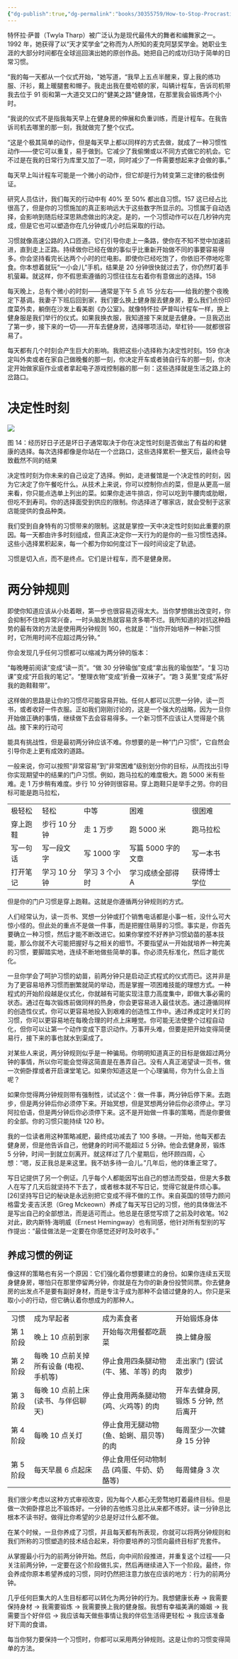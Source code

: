 ```yaml
---
{"dg-publish":true,"dg-permalink":"books/30355759/How-to-Stop-Procrastinating-by-Using-the-Two-Minute Rule","permalink":"/books/30355759/How-to-Stop-Procrastinating-by-Using-the-Two-Minute Rule/","title":"怎样利用两分钟规则停止拖延","metatags":{"description":"无论您的目标是什么，Atomic Habits 都提供了一个经过验证的改进框架 - 每天都在。詹姆斯·克利尔揭示了实用的习惯养成策略，这些策略将教您如何养成好习惯、打破坏习惯并掌握导致显着效果的微小行为。如果您在改变习惯方面遇到困难，那么问题不在于您。问题在于您的系统。坏习惯一次又一次地重复出现，不是因为你不想改变，而是因为你有错误的改变系统。","og:site_name":"DavonOs","og:title":"Atomaic Habits","og:type":"book","og:url":"https://zuji.eu.org/books/30355759/How-to-Stop-Procrastinating-by-Using-the-Two-Minute-Rule","og:image":"https://m.media-amazon.com/images/I/81ANaVZk5LL._SL1500_.jpg","og:image:width":"50","og:image:alt":"bookcover","og:locale":"zh_cn"},"dgShowInlineTitle":true,"created":"2025-08-19 13:19","updated":"2025-08-21 08:18"}
---
```



特怀拉·萨普（Twyla Tharp）被广泛认为是现代最伟大的舞者和编舞家之一。1992 年，她获得了以“天才奖学金”之称而为人所知的麦克阿瑟奖学金。她职业生涯的大部分时间都在全球巡回演出她的原创作品。她把自己的成功归功于简单的日常习惯。

“我的每一天都从一个仪式开始，"她写道，“我早上五点半醒来，穿上我的练功服、汗衫，戴上暖腿套和帽子。我走出我在曼哈顿的家，叫辆计程车，告诉司机带我去位于 91 街和第一大道交叉口的"健美之路"健身馆，在那里我会锻炼两个小时。

“我说的仪式不是指我每天早上在健身房的伸展和负重训练，而是计程车。在我告诉司机去哪里的那一刻，我就做完了整个仪式。

“这是个极其简单的动作，但是每天早上都以同样的方式去做，就成了一种习惯性动作——使它可以重复，易于做到。它减少了我偷懒或以不同方式做它的机会。它不过是在我的日常行为库里又加了一项，同时减少了一件需要想起来才会做的事。”

每天早上叫计程车可能是一个微小的动作，但它却是行为转变第三定律的极佳例证。

研究人员估计，我们每天的行动中有  $40\%$  至  $50\%$  都出自习惯。157 这已经占比很高了，但是你的习惯施加的真正影响远大于这些数字所显示的。习惯属于自动选择，会影响到随后经深思熟虑做出的决定。是的，一个习惯动作可以在几秒钟内完成，但是它也可以塑造你在几分钟或几小时后采取的行动。

习惯就像高速公路的入口匝道。它们引导你走上一条路，使你在不知不觉中加速前进，直到走上正路。持续做你已经在做的事似乎比重新开始做不同的事要容易得多。你会坚持看完长达两个小时的烂电影。即使你已经吃饱了，你依旧不停地吃零食。你本想着就玩“一小会儿”手机，结果是 20 分钟很快就过去了，你仍然盯着手机萤幕。就这样，你不假思索遵循的习惯往往左右着你有意做出的选择。158

每天晚上，总有个微小的时刻——通常是下午 5 点 15 分左右——给我的整个夜晚定下基调。我妻子下班后回到家，我们要么换上健身服去健身房，要么我们点份印度菜外卖，躺倒在沙发上看美剧《办公室》。就像特怀拉·萨普叫计程车一样，换上健身服是我们举行的仪式。如果我换衣服，我知道接下来就是去健身。一旦我迈出了第一步，接下来的一切——开车去健身房，选择哪项活动，举杠铃——就都很容易了。

每天都有几个时刻会产生巨大的影响。我把这些小选择称为决定性时刻。159 你决定叫外卖或者在家自己做晚餐的那一刻，你决定开车或者骑自行车的那一刻，你决定开始做家庭作业或者拿起电子游戏控制器的那一刻：这些选择就是生活之路上的岔路口。

# 决定性时刻

![](https://cdn-mineru.openxlab.org.cn/extract/383a1416-5534-4e74-88f6-74e0671120f8/45a8f03ba7e691770ac17e9ba0bfd6a6bc317f5208ef23df40e1d0ce1733b9eb.jpg)

图 14：经历好日子还是坏日子通常取决于你在决定性时刻是否做出了有益的和健康的选择。每次选择都像是你站在一个岔路口，这些选择累积一整天后，最终会导致截然不同的结果

决定性时刻为你未来的自己设定了选择。例如，走进餐馆是一个决定性的时刻，因为它决定了你午餐吃什么。从技术上来说，你可以控制你点的菜，但是从更高一层来看，你只能点选单上列出的菜。如果你走进牛排店，你可以吃到牛腰肉或肋眼，但吃不到寿司。你的选择面受到供应的限制。你选择进了哪家店，就会受制于这家店能提供的食品种类。

我们受到自身特有的习惯带来的限制。这就是掌控一天中决定性时刻如此重要的原因。每一天都由许多时刻组成，但真正决定你一天行为的是你的一些习惯性选择。这些小选择累积起来，每一个都为你如何度过下一段时间设定了轨迹。

习惯是切入点，而不是终点。它们是计程车，而不是健身房。

# 两分钟规则

即使你知道应该从小处着眼，第一步也很容易迈得太大。当你梦想做出改变时，你会抑制不住地异常兴奋，一时头脑发热就容易贪多嚼不烂。我所知道的对抗这种趋势的最有效的方法是使用两分钟规则 160，也就是：“当你开始培养一种新习惯时，它所用时间不应超过两分钟。”

你会发现几乎任何习惯都可以缩减为两分钟的版本：

“每晚睡前阅读”变成“读一页”。“做 30 分钟瑜伽”变成“拿出我的瑜伽垫”。“复习功课”变成“开启我的笔记”。“整理衣物”变成“折叠一双袜子”。“跑 3 英里”变成“系好我的跑鞋鞋带”。

这样做的思路是让你的习惯尽可能容易开始。任何人都可以沉思一分钟，读一页书，或者收好一件衣服。正如我们刚刚讨论的，这是一个强大的战略，因为一旦你开始做正确的事情，继续做下去会容易得多。一个新习惯不应该让人觉得是个挑战。接下来的行动可

能具有挑战性，但是最初两分钟应该不难。你想要的是一种“门户习惯”，它自然会引导你走上更有成效的道路。

一般来说，你可以按照“非常容易”到“非常困难”级别划分你的目标，从而找出引导你实现期望中的结果的门户习惯。例如，跑马拉松的难度极大。跑 5000 米有些难。走 1 万步稍有难度。步行 10 分钟则很容易。穿上跑鞋只是举手之劳。你的目标可能是跑马拉松，

<table><tr><td>极轻松</td><td>轻松</td><td>中等</td><td>困难</td><td>很困难</td></tr><tr><td>穿上跑鞋</td><td>步行 10 分钟</td><td>走 1 万步</td><td>跑 5000 米</td><td>跑马拉松</td></tr><tr><td>写一句话</td><td>写一段文字</td><td>写 1000 字</td><td>写篇 5000 字的文章</td><td>写一本书</td></tr><tr><td>打开笔记</td><td>学习 10 分钟</td><td>学习 3 个小时</td><td>学习成绩全部得 A</td><td>获得博士学位</td></tr></table>

但是你的门户习惯是穿上跑鞋。这就是你遵循两分钟规则的方式。

人们经常认为，读一页书、冥想一分钟或打个销售电话都是小事一桩，没什么可大惊小怪的。但此处的重点不是做一件事，而是把握住萌芽的习惯。事实是，你首先要确立一种习惯，然后才能不断改进它。如果你掌控不好养护习惯幼苗的基本技能，那么你就不大可能把握好与之相关的细节。不要指望从一开始就培养一种完美的习惯，要脚踏实地，连续不断地做些简单的事。你必须先标准化，然后才能优化。

一旦你学会了呵护习惯的幼苗，前两分钟只是启动正式程式的仪式而已。这并非是为了更容易培养习惯而删繁就简的举动，而是掌握一项困难技能的理想方式。一种程式的开始阶段越是仪式化，你就越有可能实现注意力高度集中，即做大事必需的状态。通过在每次锻炼前做同样的热身，你会更容易进入最佳状态。通过遵循同样的创造性仪式，你可以更容易地投入到艰难的创造性工作中。通过养成定时关灯的习惯，你可以更容易地在每晚合理的时点上床睡觉。你可能无法使整个过程自动化，但你可以让第一个动作变成下意识动作。万事开头难，但要是把开始变得简便易行，接下来的事也就水到渠成了。

对某些人来说，两分钟规则似乎是一种骗局。你明明知道真正的目标是做超过两分钟的事情，所以你可能会觉得这简直是在愚弄自己。没有人真正渴望读一页书，做一次俯卧撑或者开启课堂笔记。如果你知道这是一个心理骗局，你为什么会上当呢？

如果你觉得两分钟规则带有强制性，试试这个：做一件事，两分钟后停下来。去跑步，但是两分钟后你必须停下来。开始冥想，但是冥想两分钟后你必须停止。学习阿拉伯语，但是两分钟后你必须停下来。这不是开始做一件事的策略，而是你要做的全部。你的习惯只能持续 120 秒。

我的一位读者用这种策略减肥，最终成功减去了 100 多磅。一开始，他每天都去健身房，但是他告诉自己，他健身的时间不能超过 5 分钟。他会去健身房，锻炼 5 分钟，时间一到就立刻离开。就这样过了几个星期后，他环顾四周，心想：“嗯，反正我总是来这里。我不妨多待一会儿。”几年后，他的体重正常了。

写日记提供了另一个例证。几乎每个人都能因写出自己的想法而受益，但是大多数人在写了几天后就坚持不下去了，或者根本就不写日记，觉得它就是件烦心事。[26]坚持写日记的秘诀是永远别把它变成不得不做的工作。来自英国的领导力顾问格雷戈·麦吉沃恩（Greg Mckeown）养成了每天写日记的习惯，他的具体做法不是写出自己的全部想法，而是适可而止。他总是在感觉写烦了之前及时收笔。162 对此，欧内斯特·海明威（Ernest Hemingway）也有同感，他针对所有型别的写作提出：“最佳做法是一定要在你感觉还好时及时收手。”

## 养成习惯的例证

像这样的策略也有另一个原因：它们强化着你想要建立的身份。如果你连续五天现身健身房，哪怕只在那里停留两分钟，你就是在为你的新身份投赞同票。你去健身房的出发点不是要有副好身材，而是专注于成为那种不会错过健身的人。你只是采取小小的行动，但它确认着你想成为的那种人。

<table><tr><td>习惯</td><td>成为早起者</td><td>成为素食者</td><td>开始锻炼身体</td></tr><tr><td>第 1 阶段</td><td>晚上 10 点前到家</td><td>开始每次用餐都吃蔬菜</td><td>换上健身服</td></tr><tr><td>第 2 阶段</td><td>每晚 10 点前关掉所有设备 (电视、手机等)</td><td>停止食用四条腿动物 (牛、猪、羊等) 的肉</td><td>走出家门 (尝试散步)</td></tr><tr><td>第 3 阶段</td><td>每晚 10 点前上床 (读书、与伴侣聊天)</td><td>停止食用两条腿动物 (鸡、火鸡等) 的肉</td><td>开车去健身房, 锻炼 5 分钟, 然后离开</td></tr><tr><td>第 4 阶段</td><td>每晚 10 点关灯</td><td>停止食用无腿动物 (鱼、蛤蜊、扇贝等) 的肉</td><td>每周至少一次健身 15 分钟</td></tr><tr><td>第 5 阶段</td><td>每天早晨 6 点起床</td><td>停止食用任何动物制品 (鸡蛋、牛奶、奶酪等)</td><td>每周健身 3 次</td></tr></table>

我们很少考虑以这种方式审视改变，因为每个人都心无旁骛地盯着最终目标。但是做一次俯卧撑总比不锻炼好。一分钟的吉他练习总比从来都不练好。读一分钟总比根本不读书好。做得比你希望的少总是好过什么都不做。

在某个时候，一旦你养成了习惯，并且每天都有所表现，你就可以将两分钟规则和我们所称的习惯塑造的技术结合起来，将你要培养的习惯向最终目标扩充套件。

从掌握最小行为的前两分钟开始。然后，向中间阶段推进，并重复这个过程——只关注前两分钟，一定要在这个阶段做扎实，然后再继续进入下一个阶段。最终，你会养成你原本希望养成的习惯，同时仍然把注意力放在应该的地方：行为的前两分钟。

几乎任何巨集大的人生目标都可以转化为两分钟的行为。我想健康长寿  $\rightarrow$  我需要保持身材  $\rightarrow$  我需要锻炼  $\rightarrow$  我需要换上我的健身服。我想有幸福美满的婚姻  $\rightarrow$  我需要当个好伴侣  $\rightarrow$  我应该每天做些事情让我的伴侣生活得更轻松  $\rightarrow$  我应该准备好下周的食谱。

每当你努力要保持一个习惯时，你都可以采用两分钟规则。这是让你的习惯变得简单的方法。
